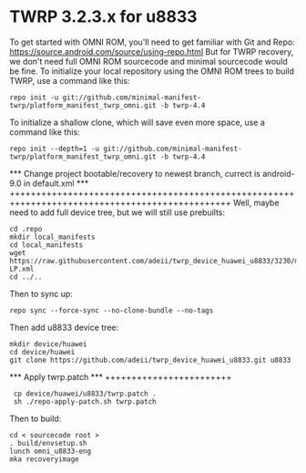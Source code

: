 TWRP 3.2.3.x for u8833
====================
To get started with OMNI ROM, you'll need to get familiar with Git and Repo:
https://source.android.com/source/using-repo.html
But for TWRP recovery, we don't need full OMNI ROM sourcecode and minimal sourcecode would be fine.
To initialize your local repository using the OMNI ROM trees to build TWRP, use a command like this:

    repo init -u git://github.com/minimal-manifest-twrp/platform_manifest_twrp_omni.git -b twrp-4.4

To initialize a shallow clone, which will save even more space, use a command like this:

    repo init --depth=1 -u git://github.com/minimal-manifest-twrp/platform_manifest_twrp_omni.git -b twrp-4.4
    
*** Change project bootable/recovery to newest branch, currect is android-9.0 in default.xml ***
++++++++++++++++++++++++++++++++++++++++++++++++++++++++++++++++++++++++++++++++++++++++++++++++
Well, maybe need to add full device tree, but we will still use prebuilts:

    cd .repo
    mkdir local_manifests
    cd local_manifests
    wget https://raw.githubusercontent.com/adeii/twrp_device_huawei_u8833/3230/msm7x27a-LP.xml
    cd ../..
   
Then to sync up:

    repo sync --force-sync --no-clone-bundle --no-tags
    
Then add u8833 device tree:

    mkdir device/huawei
    cd device/huawei
    git clone https://github.com/adeii/twrp_device_huawei_u8833.git u8833
    
*** Apply twrp.patch ***
++++++++++++++++++++++++
     
     cp device/huawei/u8833/twrp.patch . 
     sh ./repo-apply-patch.sh twrp.patch
       
Then to build:

    cd < sourcecode root >
    . build/envsetup.sh
    lunch omni_u8833-eng
    mka recoveryimage
